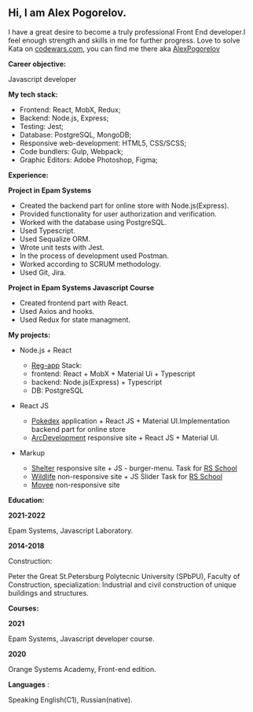 ## Hi, I am Alex Pogorelov.

I have a great desire to become a truly professional Front End developer.I feel enough strength and skills in me for further progress.
Love to solve Kata on [codewars.com](https://www.codewars.com/), you can find me there aka [AlexPogorelov](https://www.codewars.com/users/AlexPogorelov)

**Career objective:**

Javascript developer

**My tech stack:** 
* Frontend: React, MobX, Redux;
* Backend: Node.js, Express;
* Testing: Jest;
* Database: PostgreSQL, MongoDB;
* Responsive web-development: HTML5, CSS/SCSS;
* Code bundlers: Gulp, Webpack;
* Graphic Editors: Adobe Photoshop, Figma;

**Experience:**

**Project in Epam Systems**

* Сreated the backend part for online store with Node.js(Express).
* Provided functionality for user authorization and verification.
* Worked with the database using PostgreSQL.
* Used Typescript.
* Used Sequalize ORM.
* Wrote unit tests with Jest.
* In the process of development used Postman.
* Worked according to SCRUM methodology.
* Used Git, Jira.

**Project in Epam Systems Javascript Course**

* Created frontend part with React.
* Used Axios and hooks.
* Used Redux for state managment.

**My projects:**

* Node.js + React
  * [Reg-app]( https://github.com/PogorelovAlex/reg_app) 
   Stack: 
   * frontend: React + MobX + Material Ui + Typescript
   * backend: Node.js(Express) + Typescript
   * DB:  PostgreSQL 
   

* React JS
  * [Pokedex]( https://github.com/PogorelovAlex/pokemon_app) application + React JS + Material UI.Implementation backend part for online store 
  * [ArcDevelopment]( https://pogorelovalex.github.io/ArcDevelopment/#/) responsive site + React JS + Material UI. 
  
* Markup

  * [Shelter]( https://pogorelovalex.github.io/shelterRS/) responsive site + JS - burger-menu. Task for  [RS School](https://rs.school/)
  * [Wildlife](https://pogorelovalex.github.io/wildlife/#) non-responsive site + JS Slider Task for  [RS School](https://rs.school/)
  * [Movee](https://pogorelovalex.github.io/movee/)  non-responsive site
  

**Education:**

**2021-2022**

Epam Systems, Javascript Laboratory.

**2014-2018**

Construction:

Peter the Great St.Petersburg Polytecnic University (SPbPU), Faculty of Construction, specialization: Industrial and civil construction of unique buildings and structures.


**Courses:**

**2021**

Epam Systems, Javascript developer course.

**2020**

 Orange Systems Academy, Front-end edition.
 
 **Languages** :

Speaking English(C1), Russian(native).
